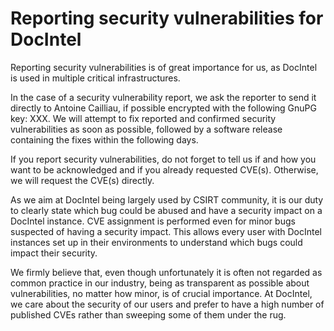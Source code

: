 # Reporting security vulnerabilities for DocIntel

Reporting security vulnerabilities is of great importance for us, as DocIntel is used in multiple critical infrastructures.

In the case of a security vulnerability report, we ask the reporter to send it directly to Antoine Cailliau, if possible encrypted with the following GnuPG key: XXX. We will attempt to fix reported and confirmed security vulnerabilities as soon as possible, followed by a software release containing the fixes within the following days.

If you report security vulnerabilities, do not forget to tell us if and how you want to be acknowledged and if you already requested CVE(s). Otherwise, we will request the CVE(s) directly.

As we aim at DocIntel being largely used by CSIRT community, it is our duty to clearly state which bug could be abused and have a security impact on a DocIntel instance. CVE assignment is performed even for minor bugs suspected of having a security impact. This allows every user with DocIntel instances set up in their environments to understand which bugs could impact their security.

We firmly believe that, even though unfortunately it is often not regarded as common practice in our industry, being as transparent as possible about vulnerabilities, no matter how minor, is of crucial importance. At DocIntel, we care about the security of our users and prefer to have a high number of published CVEs rather than sweeping some of them under the rug.